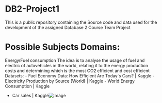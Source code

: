 # DB2-Project1

This is a public repository containing the Source code and data used for the development 
of the assigned Database 2 Course Team Project

# Possible Subjects Domains:

Energy/Fuel consumption
The idea is to analyse the usage of fuel and electric of autovehicles in the world, relating it to the energy production costs and determining which is the most CO2 efficient and cost efficient
Datasets:
	- Fuel Economy Data: How Efficient Are Today's Cars? | Kaggle
	- Electricity Production by Source (World) | Kaggle
	- World Energy Consumption | Kaggle
  - Car sales | Kaggle![image](https://user-images.githubusercontent.com/97670702/195604246-9834076d-afd2-4049-8a96-8c118a36563d.png)

